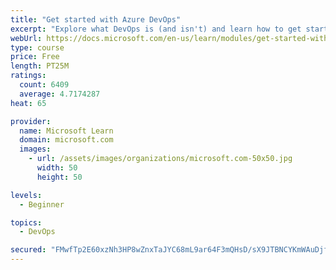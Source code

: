```yaml
---
title: "Get started with Azure DevOps"
excerpt: "Explore what DevOps is (and isn't) and learn how to get started with Azure DevOps."
webUrl: https://docs.microsoft.com/en-us/learn/modules/get-started-with-devops/
type: course
price: Free
length: PT25M
ratings:
  count: 6409
  average: 4.7174287
heat: 65

provider:
  name: Microsoft Learn
  domain: microsoft.com
  images:
    - url: /assets/images/organizations/microsoft.com-50x50.jpg
      width: 50
      height: 50

levels:
  - Beginner

topics:
  - DevOps

secured: "FMwfTp2E60xzNh3HP8wZnxTaJYC68mL9ar64F3mQHsD/sX9JTBNCYKmWAuDjfOFHk30lIn5BuJ+lyRLM/x3jzEtUx5cNwBeuRoScjUopR03hY4P9LwJ1pXA7CF0IF4Yxpntz3pg8gIYNC07QvCHreGucY/NRoYdfQpYePkjmd8DsZTcrDb7Y/IEu9aZcYGvNFcHCykwUhnsioDu3O9qIRJxvEXPkxnayek6VnYOlgubpCPktIJBkI1Y7ZfAVEpBOqF4jc19t8EL+fJyMmBLl5acpRQRo0fMR4BYot6GoBPLyrmDQOqJfFRqz5iZLDb6570VDMktk3tfkTx9jqFalDyQO1LfkZqknQEspcUX8Q0MCj3nOS6gUf3hDF7XuGIJA4zRkFG+l4k7g2GGbsIPtCA==;vlg6rHXR+2KeldkKVWUpQg=="
---
```



